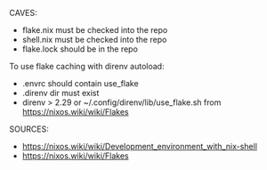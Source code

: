 CAVES:

- flake.nix must be checked into the repo
- shell.nix must be checked into the repo
- flake.lock should be in the repo

To use flake caching with direnv autoload:

- .envrc should contain use_flake
- .direnv dir must exist
- direnv > 2.29 or ~/.config/direnv/lib/use_flake.sh from <https://nixos.wiki/wiki/Flakes>

SOURCES:

- <https://nixos.wiki/wiki/Development_environment_with_nix-shell>
- <https://nixos.wiki/wiki/Flakes>
